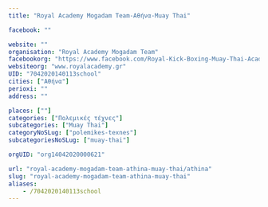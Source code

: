 ```yaml
---
title: "Royal Academy Mogadam Team-Αθήνα-Muay Thai"

facebook: ""

website: ""
organisation: "Royal Academy Mogadam Team"
facebookorg: "https://www.facebook.com/Royal-Kick-Boxing-Muay-Thai-Academy-Mogadam-team-887019848024346/"
websiteorg: "www.royalacademy.gr"
UID: "7042020140113school"
cities: ["Αθήνα"]
perioxi: ""
address: ""

places: [""]
categories: ["Πολεμικές τέχνες"]
subcategories: ["Muay Thai"]
categoryNoSLug: ["polemikes-texnes"]
subcategoriesNoSLug: ["muay-thai"]

orgUID: "org14042020000621"

url: "royal-academy-mogadam-team-athina-muay-thai/athina"
slug: "royal-academy-mogadam-team-athina-muay-thai"
aliases:
    - /7042020140113school
---
```





